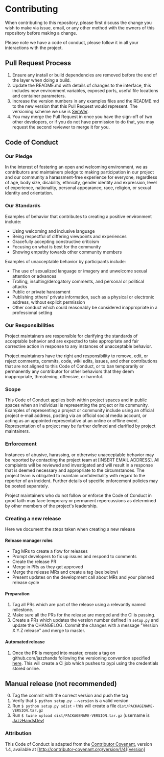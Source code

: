 # Contributing

When contributing to this repository, please first discuss the change you wish to make via issue,
email, or any other method with the owners of this repository before making a change. 

Please note we have a code of conduct, please follow it in all your interactions with the project.

## Pull Request Process

1. Ensure any install or build dependencies are removed before the end of the layer when doing a 
   build.
2. Update the README.md with details of changes to the interface, this includes new environment 
   variables, exposed ports, useful file locations and container parameters.
3. Increase the version numbers in any examples files and the README.md to the new version that this
   Pull Request would represent. The versioning scheme we use is [SemVer](http://semver.org/).
4. You may merge the Pull Request in once you have the sign-off of two other developers, or if you 
   do not have permission to do that, you may request the second reviewer to merge it for you.

## Code of Conduct

### Our Pledge

In the interest of fostering an open and welcoming environment, we as
contributors and maintainers pledge to making participation in our project and
our community a harassment-free experience for everyone, regardless of age, body
size, disability, ethnicity, gender identity and expression, level of experience,
nationality, personal appearance, race, religion, or sexual identity and
orientation.

### Our Standards

Examples of behavior that contributes to creating a positive environment
include:

* Using welcoming and inclusive language
* Being respectful of differing viewpoints and experiences
* Gracefully accepting constructive criticism
* Focusing on what is best for the community
* Showing empathy towards other community members

Examples of unacceptable behavior by participants include:

* The use of sexualized language or imagery and unwelcome sexual attention or
advances
* Trolling, insulting/derogatory comments, and personal or political attacks
* Public or private harassment
* Publishing others' private information, such as a physical or electronic
  address, without explicit permission
* Other conduct which could reasonably be considered inappropriate in a
  professional setting

### Our Responsibilities

Project maintainers are responsible for clarifying the standards of acceptable
behavior and are expected to take appropriate and fair corrective action in
response to any instances of unacceptable behavior.

Project maintainers have the right and responsibility to remove, edit, or
reject comments, commits, code, wiki edits, issues, and other contributions
that are not aligned to this Code of Conduct, or to ban temporarily or
permanently any contributor for other behaviors that they deem inappropriate,
threatening, offensive, or harmful.

### Scope

This Code of Conduct applies both within project spaces and in public spaces
when an individual is representing the project or its community. Examples of
representing a project or community include using an official project e-mail
address, posting via an official social media account, or acting as an appointed
representative at an online or offline event. Representation of a project may be
further defined and clarified by project maintainers.

### Enforcement

Instances of abusive, harassing, or otherwise unacceptable behavior may be
reported by contacting the project team at [INSERT EMAIL ADDRESS]. All
complaints will be reviewed and investigated and will result in a response that
is deemed necessary and appropriate to the circumstances. The project team is
obligated to maintain confidentiality with regard to the reporter of an incident.
Further details of specific enforcement policies may be posted separately.

Project maintainers who do not follow or enforce the Code of Conduct in good
faith may face temporary or permanent repercussions as determined by other
members of the project's leadership.

### Creating a new release
Here we document the steps taken when creating a new release

#### Release manager roles
- Tag MRs to create a flow for releases
- Prompt developers to fix up issues and respond to comments
- Create the release PR
- Merge in PRs as they get approved
- Merge the release MRs and create a tag (see below)
- Present updates on the development call about MRs and your planned release cycle 

#### Preparation
1. Tag all PRs which are part of the release using a relevantly named milestone.
2. Make sure all the PRs for the release are merged and the CI is passing.
3. Create a PRs which updates the version number defined in `setup.py` and update the CHANGELOG. Commit the changes with a message "Version X.Y.Z release" and merge to master.

#### Automated release
1. Once the PR is merged into master, create a tag on github.com/jazzhands following the versioning convention specified [here](https://www.python.org/dev/peps/pep-0440/). This will create a CI job which pushes to pypi using the credentials stored online.

## Manual release (not recommended)
0. Tag the commit with the correct version and push the tag
1. Verify that `$ python setup.py --version` is a valid version 
2. Run `$ python setup.py sdist` - this will create a file `dist/PACKAGENAME-VERSION.tar.gz`
3. Run `$ twine upload dist/PACKAGENAME-VERSION.tar.gz` (username is [JazzHandsDev])


### Attribution

This Code of Conduct is adapted from the [Contributor Covenant][homepage], version 1.4,
available at [http://contributor-covenant.org/version/1/4][version]

[homepage]: http://contributor-covenant.org
[version]: http://contributor-covenant.org/version/1/4/
[JazzHandsDev]: https://pypi.org/user/JazzHandsDev/